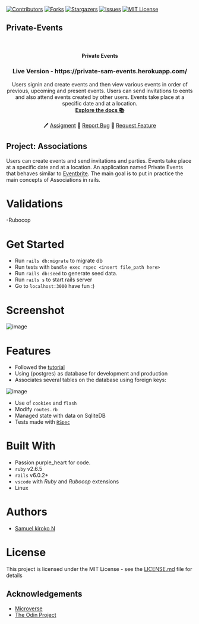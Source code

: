 
[![Contributors][contributors-shield]][contributors-url]
[![Forks][forks-shield]][forks-url]
[![Stargazers][stars-shield]][stars-url]
[![Issues][issues-shield]][issues-url]
[![MIT License][license-shield]][license-url]

## Private-Events
<br />

  <h4 align="center">
	 Private Events
  </h4>

  <h3 align="center">
	 Live Version - https://private-sam-events.herokuapp.com/
  </h3>

  <p align="center">
    Users signin and create events and then view various events in order of previous, upcoming and present events. Users can send invitations to eents and also attend events created by other users. Events take place at a specific date and at a location.
    <br />
    <a href="https://github.com/Samkiroko/Private-events/blob/features/README.md"><strong>Explore the docs 📚</strong></a>
    <br />
    <br />
	  🖊️
    <a href="https://www.theodinproject.com/courses/ruby-on-rails/lessons/associations#your-task">Assigment</a>
    🐛
    <a href="https://github.com/Samkiroko/Private-events/issues">Report Bug</a>
    🙏
    <a href="https://github.com/Samkiroko/Private-events/issues">Request Feature</a>
  </p>
</p>

## Project: Associations
Users can create events and send invitations and parties. Events take place at a specific date and at a location. An application named Private Events that behaves similar to [Eventbrite](https://www.eventbrite.com/). The main goal is to put in practice the main concepts of Associations in rails.

# Validations

-Rubocop

# Get Started

* Run `rails db:migrate` to migrate db
* Run tests with `bundle exec rspec <insert file_path here>`
* Run `rails db:seed` to generate seed data.
* Run `rails s` to start rails server
* Go to `localhost:3000` have fun :)

# Screenshot
![image](https://user-images.githubusercontent.com/43377799/84581305-ade97e80-ade8-11ea-84b4-57f8dcf7247a.png)

# Features

* Followed the [tutorial](https://www.learnenough.com/ruby-on-rails-4th-edition-tutorial/user_microposts) 
* Using (postgres) as database for development  and production
* Associates several tables on the database using foreign keys:


![image](https://user-images.githubusercontent.com/43377799/84581411-36681f00-ade9-11ea-8c55-ed2904afa22b.png)



* Use of `cookies` and `flash`
* Modify `routes.rb`
* Managed state with data on SqliteDB
* Tests made with [`RSpec`](https://relishapp.com/rspec/)

# Built With

* Passion purple_heart for code.
* `ruby` v2.6.5
* `rails` v6.0.2+
* `vscode` with _Ruby_ and _Rubocop_ extensions
* Linux

# Authors

* [Samuel kiroko N](https://github.com/Samkiroko)


# License

This project is licensed under the MIT License - see the [LICENSE.md](LICENSE.md) file for details 

<!-- ACKNOWLEDGEMENTS -->
## Acknowledgements
* [Microverse](https://www.microverse.org/)
* [The Odin Project](https://www.theodinproject.com/)

<!-- MARKDOWN LINKS & IMAGES -->
<!-- https://www.markdownguide.org/basic-syntax/#reference-style-links -->
[contributors-shield]: https://img.shields.io/github/contributors/Samkiroko/Private-events.svg?style=flat-square
[contributors-url]: https://github.com/Samkiroko/Private-events/graphs/contributors
[forks-shield]: https://img.shields.io/github/forks/Samkiroko/Private-events
[forks-url]: https://github.com/Samkiroko/Private-events/network/members
[stars-shield]: https://img.shields.io/github/stars/Samkiroko/Private-events
[stars-url]: https://github.com/Samkiroko/Private-events/stargazers
[issues-shield]: https://img.shields.io/github/issues/Samkiroko/Private-events
[issues-url]: https://github.com/Samkiroko/Private-events/issues
[license-shield]: https://img.shields.io/github/license/Samkiroko/Private-events
[license-url]: https://github.com/Samkiroko/Private-events/blob/features/LICENSE.txt
